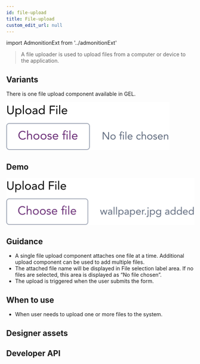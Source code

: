 ```yaml
---
id: file-upload
title: File-upload
custom_edit_url: null
---
```


import AdmonitionExt from '../admonitionExt'

> A file uploader is used to upload files from a computer or device to the application.


## Variants

There is one file upload component available in GEL.

![File upload](img/file-upload-type.svg)


## Demo

![File upload demo](img/file-upload-demo.svg)


## Guidance

* A single file upload component attaches one file at a time. Additional upload component can be used to add multiple files. 
* The attached file name will be displayed in File selection label area. If no files are selected, this area is displayed as “No file chosen”.
* The upload is triggered when the user submits the form.


## When to use

* When user needs to upload one or more files to the system.


## Designer assets

<AdmonitionExt type="figma" url="https://www.figma.com/file/kzLxtqv6YGL0wotiqzgEo4/GEL-UI-Doc?node-id=696%3A97882" />


## Developer API

<AdmonitionExt type="vue" url="https://primefaces.org/primevue/fileupload" />